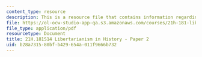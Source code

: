 ```yaml
---
content_type: resource
description: This is a resource file that contains information regarding paper 2.
file: https://ol-ocw-studio-app-qa.s3.amazonaws.com/courses/21h-181-libertarianism-in-history-spring-2014/b28a731580bfb429654a011f9666b732_MIT21H_181S14_Paper2.pdf
file_type: application/pdf
resourcetype: Document
title: 21H.181S14 Libertarianism in History - Paper 2
uid: b28a7315-80bf-b429-654a-011f9666b732
---
```

